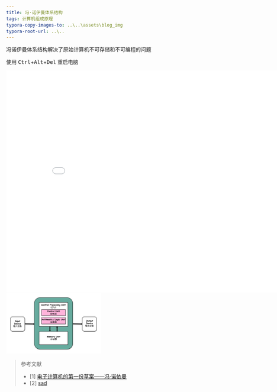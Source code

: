 ```yaml
---
title: 冯·诺伊曼体系结构
tags: 计算机组成原理
typora-copy-images-to: ..\..\assets\blog_img
typora-root-url: ..\..
---
```


冯诺伊曼体系结构解决了原始计算机不可存储和不可编程的问题

使用 <kbd>Ctrl</kbd>+<kbd>Alt</kbd>+<kbd>Del</kbd> 重启电脑

<embed src="/assets/pdf/vnedvac.pdf" width="850" height="600">

<img src="/assets/blog_img/fa8e0e3c96a70cc07b4f0490bfe66f2b.jpeg" alt="img" style="zoom: 25%;" />

> 参考文献
>
> - [1]  [电子计算机的第一份草案——冯·诺依曼](https://en.wikipedia.org/wiki/First_Draft_of_a_Report_on_the_EDVAC)
> - [2] [sad](/pdf/vnedvac.pdf)

